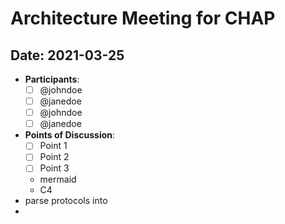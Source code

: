 # Architecture Meeting for CHAP
## Date: 2021-03-25
- **Participants**: 
  - [ ] @johndoe
  - [ ] @janedoe
  - [ ] @johndoe
  - [ ] @janedoe
- **Points of Discussion**:
  - [ ] Point 1 
  - [ ] Point 2
  - [ ] Point 3
  - mermaid
  - C4
- parse protocols into 
- 